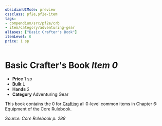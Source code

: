 ```yaml
---
obsidianUIMode: preview
cssclass: pf2e,pf2e-item
tags:
- compendium/src/pf2e/crb
- item/category/adventuring-gear
aliases: ["Basic Crafter's Book"]
itemLevel: 0
price: 1 sp
---
```

# Basic Crafter's Book *Item 0*  

- **Price** 1 sp
- **Bulk** L
- **Hands** 2
- **Category** Adventuring Gear

This book contains the 0 for [Crafting](../../../rules/actions/craft.md) all 0-level common items in Chapter 6: Equipment of the Core Rulebook.

*Source: Core Rulebook p. 288*